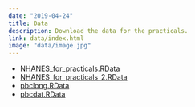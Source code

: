 ```yaml
---
date: "2019-04-24"
title: Data
description: Download the data for the practicals.
link: data/index.html
image: "data/image.jpg"
---
```



* [NHANES_for_practicals.RData](NHANES_for_practicals.RData)
* [NHANES_for_practicals_2.RData](NHANES_for_practicals_2.RData)
* [pbclong.RData](pbclong.RData)
* [pbcdat.RData](pbcdat.RData)
